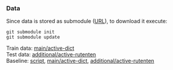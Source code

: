 ### Data
Since data is stored as submodule ([URL](https://github.com/nlpub/russe-wsi-kit)), to download it execute:<br>
```
git submodule init
git submodule update
```

Train data: [main/active-dict](https://github.com/nlpub/russe-wsi-kit/blob/master/data/main/active-dict/train.csv)<br>
Test data: [additional/active-rutenten](https://github.com/nlpub/russe-wsi-kit/blob/master/data/additional/active-rutenten/train.csv)<br>
Baseline: [script](https://github.com/nlpub/russe-wsi-kit/blob/master/baseline_adagram.py), [main/active-dict](https://github.com/nlpub/russe-wsi-kit/blob/master/data/main/active-dict/train.baseline-adagram.csv), [additional/active-rutenten](https://github.com/nlpub/russe-wsi-kit/blob/master/data/additional/active-rutenten/train.baseline-adagram.csv)
